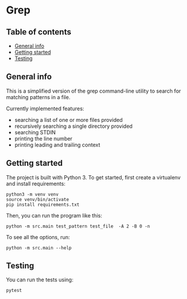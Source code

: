 # Grep

## Table of contents
* [General info](#general-info)
* [Getting started](#getting-started)
* [Testing](#testing)

## General info

This is a simplified version of the grep command-line utility to search for matching patterns in a file.

Currently implemented features:
- searching a list of one or more files provided
- recursively searching a single directory provided
- searching STDIN
- printing the line number
- printing leading and trailing context

## Getting started

The project is built with Python 3. To get started, first create a virtualenv and install requirements:

```commandline
python3 -m venv venv
source venv/bin/activate
pip install requirements.txt
```

Then, you can run the program like this:
```commandline
python -m src.main test_pattern test_file  -A 2 -B 0 -n
```

To see all the options, run:
```commandline
python -m src.main --help
```

## Testing

You can run the tests using:

```commandline
pytest
```
